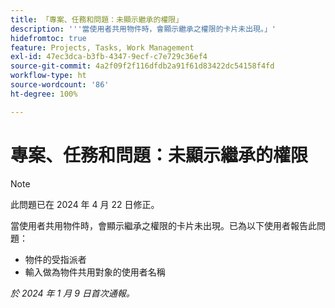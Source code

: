 ```yaml
---
title: 「專案、任務和問題：未顯示繼承的權限」
description: '''當使用者共用物件時，會顯示繼承之權限的卡片未出現。」'
hidefromtoc: true
feature: Projects, Tasks, Work Management
exl-id: 47ec3dca-b3fb-4347-9ecf-c7e729c36ef4
source-git-commit: 4a2f09f2f116dfdb2a91f61d83422dc54158f4fd
workflow-type: ht
source-wordcount: '86'
ht-degree: 100%

---
```


# 專案、任務和問題：未顯示繼承的權限

>[!NOTE]
>
>此問題已在 2024 年 4 月 22 日修正。

當使用者共用物件時，會顯示繼承之權限的卡片未出現。已為以下使用者報告此問題：

* 物件的受指派者
* 輸入做為物件共用對象的使用者名稱

_於 2024 年 1 月 9 日首次通報。_
